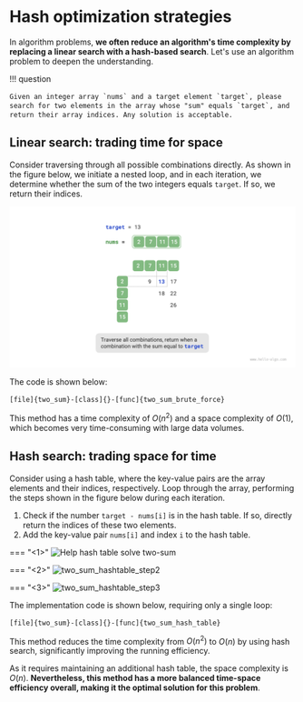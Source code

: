 # Hash optimization strategies

In algorithm problems, **we often reduce an algorithm's time complexity by replacing a linear search with a hash-based search**. Let's use an algorithm problem to deepen the understanding.

!!! question

    Given an integer array `nums` and a target element `target`, please search for two elements in the array whose "sum" equals `target`, and return their array indices. Any solution is acceptable.

## Linear search: trading time for space

Consider traversing through all possible combinations directly. As shown in the figure below, we initiate a nested loop, and in each iteration, we determine whether the sum of the two integers equals `target`. If so, we return their indices.

![Linear search solution for two-sum problem](replace_linear_by_hashing.assets/two_sum_brute_force.png)

The code is shown below:

```src
[file]{two_sum}-[class]{}-[func]{two_sum_brute_force}
```

This method has a time complexity of $O(n^2)$ and a space complexity of $O(1)$, which becomes very time-consuming with large data volumes.

## Hash search: trading space for time

Consider using a hash table, where the key-value pairs are the array elements and their indices, respectively. Loop through the array, performing the steps shown in the figure below during each iteration.

1. Check if the number `target - nums[i]` is in the hash table. If so, directly return the indices of these two elements.
2. Add the key-value pair `nums[i]` and index `i` to the hash table.

=== "<1>"
    ![Help hash table solve two-sum](replace_linear_by_hashing.assets/two_sum_hashtable_step1.png)

=== "<2>"
    ![two_sum_hashtable_step2](replace_linear_by_hashing.assets/two_sum_hashtable_step2.png)

=== "<3>"
    ![two_sum_hashtable_step3](replace_linear_by_hashing.assets/two_sum_hashtable_step3.png)

The implementation code is shown below, requiring only a single loop:

```src
[file]{two_sum}-[class]{}-[func]{two_sum_hash_table}
```

This method reduces the time complexity from $O(n^2)$ to $O(n)$ by using hash search, significantly improving the running efficiency.

As it requires maintaining an additional hash table, the space complexity is $O(n)$. **Nevertheless, this method has a more balanced time-space efficiency overall, making it the optimal solution for this problem**.
